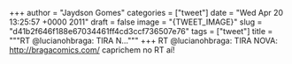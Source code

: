 
+++
author = "Jaydson Gomes"
categories = ["tweet"]
date = "Wed Apr 20 13:25:57 +0000 2011"
draft = false
image = "{TWEET_IMAGE}"
slug = "d41b2f646f188e67034461ff4cd3ccf736507e76"
tags = ["tweet"]
title = """RT @lucianohbraga: TIRA N..."""
+++
RT @lucianohbraga: TIRA NOVA: http://bragacomics.com/ caprichem no RT aí!
